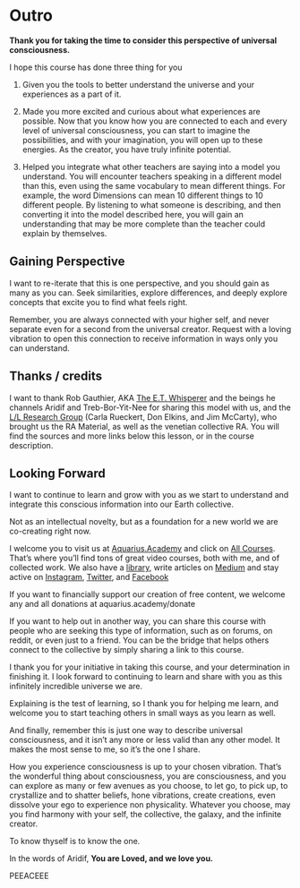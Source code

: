 # Outro

**Thank you for taking the time to consider this perspective of universal consciousness.**

I hope this course has done three thing for you

1. Given you the tools to better understand the universe and your experiences as a part of it.

2. Made you more excited and curious about what experiences are possible. Now that you know how you are connected to each and every level of universal consciousness, you can start to imagine the possibilities, and with your imagination, you will open up to these energies. As the creator, you have truly infinite potential.

3. Helped you integrate what other teachers are saying into a model you understand. You will encounter teachers speaking in a different model than this, even using the same vocabulary to mean different things. For example, the word Dimensions can mean 10 different things to 10 different people. By listening to what someone is describing, and then converting it into the model described here, you will gain an understanding that may be more complete than the teacher could explain by themselves.

## Gaining Perspective
I want to re-iterate that this is one perspective, and you should gain as many as you can. Seek similarities, explore differences, and deeply explore concepts that excite you to find what feels right.

Remember, you are always connected with your higher self, and never separate even for a second from the universal creator. Request with a loving vibration to open this connection to receive information in ways only you can understand.

## Thanks / credits 
I want to thank Rob Gauthier, AKA [The E.T. Whisperer](https://www.etwhisperer.com/) and the beings he channels Aridif and Treb-Bor-Yit-Nee for sharing this model with us, and the [L/L Research Group](https://lawofone.info) (Carla Rueckert, Don Elkins, and Jim McCarty), who brought us the RA Material, as well as the venetian collective RA. You will find the sources and more links below this lesson, or in the course description.

## Looking Forward
I want to continue to learn and grow with you as we start to understand and integrate this conscious information into our Earth collective.

Not as an intellectual novelty, but as a foundation for a new world we are co-creating right now.

I welcome you to visit us at [Aquarius.Academy](https://aquarius.academy) and click on [All Courses](https://aquarius.academy/all-courses). That’s where you’ll find tons of great video courses, both with me, and of collected work. We also have a [library](http://www.pearltrees.com/aquariusacademy), write articles on [Medium](https://medium.com/@aquariusacademy) and stay active on [Instagram](https://instagram.com/aquariusacademy/), [Twitter](https://twitter.com/academyaquarius/), and [Facebook](https://facebook.com/aquariusacademy/)

If you want to financially support our creation of free content, we welcome any and all donations at aquarius.academy/donate

If you want to help out in another way, you can share this course with people who are seeking this type of information, such as on forums, on reddit, or even just to a friend. You can be the bridge that helps others connect to the collective by simply sharing a link to this course.

I thank you for your initiative in taking this course, and your determination in finishing it. I look forward to continuing to learn and share with you as this infinitely incredible universe we are.

Explaining is the test of learning, so I thank you for helping me learn, and welcome you to start teaching others in small ways as you learn as well.

And finally, remember this is just one way to describe universal consciousness, and it isn’t any more or less valid than any other model. It makes the most sense to me, so it’s the one I share.

How you experience consciousness is up to your chosen vibration. That’s the wonderful thing about consciousness, you are consciousness, and you can explore as many or few avenues as you choose, to let go, to pick up, to crystallize and to shatter beliefs, hone vibrations, create creations, even dissolve your ego to experience non physicality. Whatever you choose, may you find harmony with your self, the collective, the galaxy, and the infinite creator.

To know thyself is to know the one.

In the words of Aridif, **You are Loved, and we love you.**

PEEACEEE


<!--stackedit_data:
eyJoaXN0b3J5IjpbLTE1ODgyNzg1MTAsMzYzNTIxMTAwLC04MD
kyMTY5NjddfQ==
-->